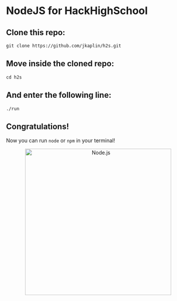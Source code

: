 
# NodeJS for HackHighSchool
## Clone this repo:
`git clone https://github.com/jkaplin/h2s.git`
## Move inside the cloned repo:
`cd h2s`
## And enter the following line:
`./run`
## Congratulations!
Now you can run `node` or `npm` in your terminal!

<p align="center">
  <a target="_blank" href="https://nodejs.org/en/docs/guides/">
    <img
      alt="Node.js"
      src="https://nodejs.org/static/images/logo-light.svg"
      width="400"
    />
  </a>
</p>

